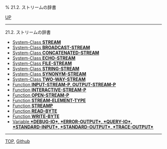 % 21.2. ストリームの辞書

[UP](21.html)  

---

21.2. ストリームの辞書

- [System-Class **STREAM**](21.2.stream.html)
- [System-Class **BROADCAST-STREAM**](21.2.broadcast-stream.html)
- [System-Class **CONCATENATED-STREAM**](21.2.concatenated-stream.html)
- [System-Class **ECHO-STREAM**](21.2.echo-stream.html)
- [System-Class **FILE-STREAM**](21.2.file-stream.html)
- [System-Class **STRING-STREAM**](21.2.string-stream.html)
- [System-Class **SYNONYM-STREAM**](21.2.synonym-stream.html)
- [System-Class **TWO-WAY-STREAM**](21.2.two-way-stream.html)
- [Function **INPUT-STREAM-P, OUTPUT-STREAM-P**](21.2.input-stream-p.html)
- [Function **INTERACTIVE-STREAM-P**](21.2.interactive-stream-p.html)
- [Function **OPEN-STREAM-P**](21.2.open-stream-p.html)
- [Function **STREAM-ELEMENT-TYPE**](21.2.stream-element-type.html)
- [Function **STREAMP**](21.2.streamp.html)
- [Function **READ-BYTE**](21.2.read-byte.html)
- [Function **WRITE-BYTE**](21.2.write-byte.html)
- [Variable **\*DEBUG-IO\*, \*ERROR-OUTPUT\*, \*QUERY-IO\*, \*STANDARD-INPUT\*, \*STANDARD-OUTPUT\*, \*TRACE-OUTPUT\***](21.2.debug-io.html)

---
[TOP](index.html),  [Github](https://github.com/nptcl/npt-japanese)

